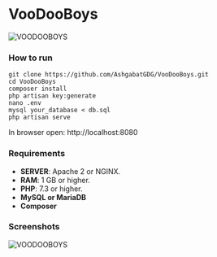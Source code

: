 # VooDooBoys
![VOODOOBOYS](https://github.com/AshgabatGDG/VooDooBoys/blob/master/VOODOO.jpeg?raw=true)
### How to run
~~~
git clone https://github.com/AshgabatGDG/VooDooBoys.git
cd VooDooBoys
composer install
php artisan key:generate
nano .env
mysql your_database < db.sql
php artisan serve
~~~
In browser open: http://localhost:8080
### Requirements
* **SERVER**: Apache 2 or NGINX.
* **RAM**: 1 GB or higher.
* **PHP**: 7.3 or higher.
* **MySQL or MariaDB**
* **Composer**
### Screenshots
![VOODOOBOYS](https://github.com/AshgabatGDG/VooDooBoys/blob/master/screenshot.png?raw=true)
